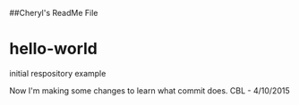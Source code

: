 ##Cheryl's ReadMe File
# hello-world
initial respository example

Now I'm making some changes to learn what commit does. CBL - 4/10/2015
